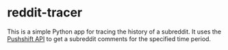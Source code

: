 # reddit-tracer

This is a simple Python app for tracing the history of a subreddit.
It uses the [Pushshift API](http://pushshift.io/) to get a subreddit comments for the specified time period.